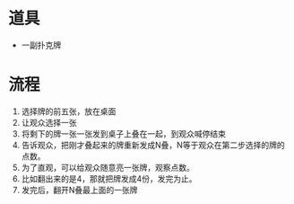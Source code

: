 # 道具

* 一副扑克牌

# 流程

1. 选择牌的前五张，放在桌面
2. 让观众选择一张
3. 将剩下的牌一张一张发到桌子上叠在一起，到观众喊停结束
4. 告诉观众，把刚才叠起来的牌重新发成N叠，N等于观众在第二步选择的牌的点数。
5. 为了直观，可以给观众随意亮一张牌，观察点数。
6. 比如翻出来的是4，那就把牌发成4份，发完为止。
7. 发完后，翻开N叠最上面的一张牌
